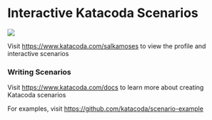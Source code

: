 # Interactive Katacoda Scenarios

[![](http://shields.katacoda.com/katacoda/salkamoses/count.svg)](https://www.katacoda.com/salkamoses "Get your profile on Katacoda.com")

Visit https://www.katacoda.com/salkamoses to view the profile and interactive scenarios

### Writing Scenarios
Visit https://www.katacoda.com/docs to learn more about creating Katacoda scenarios

For examples, visit https://github.com/katacoda/scenario-example
